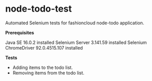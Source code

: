# node-todo-test
Automated Selenium tests for fashioncloud node-todo application.

**Prerequisites**

Java SE 16.0.2 installed
Selenium Server 3.141.59 installed
Selenium ChromeDriver  92.0.4515.107 installed

**Tests**
- Adding items to the todo list.
- Removing items from the todo list.
